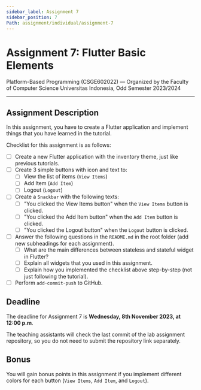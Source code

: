 ```yaml
---
sidebar_label: Assignment 7
sidebar_position: 7
Path: assignment/individual/assignment-7
---
```


# Assignment 7: Flutter Basic Elements

Platform-Based Programming (CSGE602022) — Organized by the Faculty of Computer Science Universitas Indonesia, Odd Semester 2023/2024

---

## Assignment Description

In this assignment, you have to create a Flutter application and implement things that you have learned in the tutorial.

Checklist for this assignment is as follows:

- [ ] Create a new Flutter application with the inventory theme, just like previous tutorials.
- [ ] Create 3 simple buttons with icon and text to:
    - [ ] View the list of items (`View Items`)
    - [ ] Add Item (`Add Item`)
    - [ ] Logout (`Logout`)
- [ ] Create a `Snackbar` with the following texts:
    - [ ] "You clicked the View Items button" when the `View Items` button is clicked.
    - [ ] "You clicked the Add Item button" when the `Add Item` button is clicked.
    - [ ] "You clicked the Logout button" when the `Logout` button is clicked.
- [ ] Answer the following questions in the `README.md` in the root folder (add new subheadings for each assignment).
    - [ ] What are the main differences between stateless and stateful widget in Flutter?
    - [ ] Explain all widgets that you used in this assignment.
    - [ ] Explain how you implemented the checklist above step-by-step (not just following the tutorial).
- [ ] Perform `add`-`commit`-`push` to GitHub.

## Deadline

The deadline for Assignment 7 is **Wednesday, 8th November 2023, at 12:00 p.m**.

The teaching assistants will check the last commit of the lab assignment repository, so you do not need to submit the repository link separately.

## Bonus

You will gain bonus points in this assignment if you implement different colors for each button (`View Items`, `Add Item`, and `Logout`).
